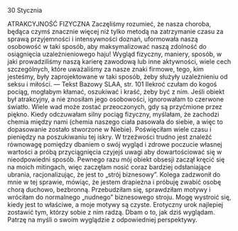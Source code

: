 30 Stycznia

ATRAKCYJNOŚĆ FIZYCZNA
 Zaczęliśmy rozumieć, że nasza choroba, będąca czymś znacznie więcej niż tylko metodą na zatrzymanie czasu za sprawą przyjemności i intensywności doznań, uformowała naszą osobowość w taki sposób, aby maksymalizować naszą zdolność do osiągnięcia uzależnieniowego haju! Wygląd fizyczny, maniery, sposób, w jaki prowadziliśmy naszą karierę zawodową lub inne aktywności, wiele cech szczególnych, które uważaliśmy za nasze znaki firmowe, tego, kim jesteśmy, były zaprojektowane w taki sposób, żeby służyły uzależnieniu od seksu i miłości. — Tekst Bazowy SLAA, str. 101
 Ilekroć czułam do kogoś pociąg, mogłabym kłamać, oszukiwać i kraść, żeby być z nim. Jeśli obiekt był atrakcyjny, a nie znosiłam jego osobowości, ignorowałam to czerwone światło. Wiele wad może zostać przeoczonych, gdy są przyćmione przez piękno. Kiedy odczuwałam silny pociąg fizyczny, myślałam, że zachodzi chemia między nami (chemia naszego ciała pasowała do siebie, a więc to dopasowanie zostało stworzone w Niebie). Poświęciłam wiele czasu i pieniędzy na poszukiwaniu tej iskry. W trzeźwości trudno jest znaleźć równowagę pomiędzy dbaniem o swój wygląd i zdrowe poczucie własnej wartości a próbą przyciągnięcia czyjejś uwagi aby dowartościować się w nieodpowiedni sposób. Pewnego razu mój obiekt obsesji zaczął kręcić się na moich mitingach, więc zaczęłam nosić coraz bardziej odsłaniające ubrania, racjonalizując, że jest to „strój biznesowy”. Kolega zadzwonił do mnie w tej sprawie, mówiąc, że jestem drapieżna i próbuję zwabić osobę chorą duchowo, bezbronną. Przebudziłam się, sprawdziłam motywy i wróciłam do normalnego „nudnego” biznesowego stroju. Mogę wystroić się, kiedy jest to właściwe, a moje motywy są czyste. Erotyczny urok najlepiej zostawić tym, którzy sobie z nim radzą.
 Dbam o to, jak dziś wyglądam. Patrzę na myśli o swoim wyglądzie z odpowiedniej perspektywy.
